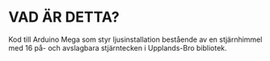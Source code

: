 # VAD ÄR DETTA?

Kod till Arduino Mega som styr ljusinstallation bestående av en stjärnhimmel med 16 på- och avslagbara stjärntecken i Upplands-Bro bibliotek.
